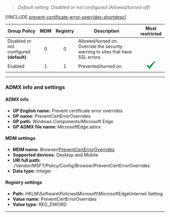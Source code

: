 <!-- ## Prevent certificate error overrides
>*Supported versions: Microsoft Edge on Windows 10, next major update to Windows*<br> -->
>*Default setting:  Disabled or not configured (Allowed/turned off)*

[!INCLUDE [prevent-certificate-error-overrides-shortdesc](../shortdesc/prevent-certificate-error-overrides-shortdesc.md)]

|Group Policy  |MDM |Registry |Description |Most restricted |
|---|:---:|:---:|---|:---:|
|Disabled or not configured<br>**(default)** |0 |0 |Allowed/turned on. Override the security warning to sites that have SSL errors.  | |
|Enabled |1 |1 |Prevented/turned on.  |![Most restricted value](../images/check-gn.png) |
---

### ADMX info and settings
#### ADMX info
- **GP English name:** Prevent certificate error overrides
- **GP name:** PreventCertErrorOverrides
- **GP path:** Windows Components/Microsoft Edge
- **GP ADMX file name:** MicrosoftEdge.admx

#### MDM settings
- **MDM name:** Browser/[PreventCertErrorOverrides](https://docs.microsoft.com/en-us/windows/client-management/mdm/policy-csp-browser#browser-preventcerterroroverrides)
- **Supported devices:** Desktop and Mobile
- **URI full path:** ./Vendor/MSFT/Policy/Config/Browser/PreventCertErrorOverrides 
- **Data type:** Integer

#### Registry settings
- **Path:** HKLM\Software\Policies\Microsoft\MicrosoftEdge\Internet Setting
- **Value name:** PreventCertErrorOverrides
- **Value type:** REG_DWORD

<hr>

